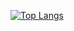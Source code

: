 [![Top Langs](https://github-readme-stats.vercel.app/api/top-langs/?username=jamibear&layout=compact&hide=html,css)](https://github.com/anuraghazra/github-readme-stats)

